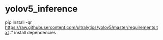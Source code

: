 # yolov5_inference
pip install -qr https://raw.githubusercontent.com/ultralytics/yolov5/master/requirements.txt  # install dependencies
